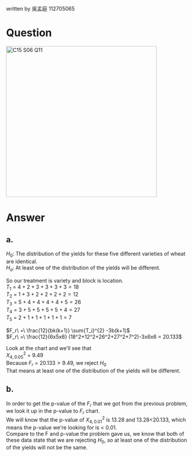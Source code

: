 written by 吳孟庭 112705065  
# Question
<img width="409" alt="C15 S06 Q11" src="https://github.com/user-attachments/assets/ca40600a-ad15-48a6-a17e-216862911e7c" />    

# Answer  
## a.

$H_0$: The distribution of the yields for these five different varieties of wheat are identical.  
$H_a$: At least one of the distribution of the yields will be different.  
  
So our treatment is variety and block is location.  
$T_1\ =\ 4+2+3+3+3+3 = 18$  
$T_2\ =\ 1+3+2+2+2+2 = 12$  
$T_3\ =\ 5+4+4+4+4+5 = 26$  
$T_4\ =\ 3+5+5+5+5+4 = 27$  
$T_5\ =\ 2+1+1+1+1+1 = 7$  

$F_r\ =\ \frac{12}{bk(k+1)} \sum{T_i}^{2} -3b(k+1)$  
$F_r\ =\ \frac{12}{6x5x6} (18^2+12^2+26^2+27^2+7^2)-3x6x6 = 20.133$  
  
Look at the chart and we'll see that  
$X^2_{4, 0.05}\ =\ 9.49$  
Because $F_r\ = \ 20.133 > 9.49$, we reject $H_0$  
That means at least one of the distribution of the yields will be different.  

## b.  

In order to get the p-value of the $F_r$ that we got from the previous problem, we look it up in the p-value to $F_r$ chart.  
We will know that the p-value of $X^2_{4, 0.01}$ is 13.28 and 13.28<20.133, which means the p-value we're looking for is < 0.01.  
Compare to the F and p-value the problem gave us, we know that both of these data state that we are rejecting $H_0$, so at least one of the distribution of the yields will not be the same.  
